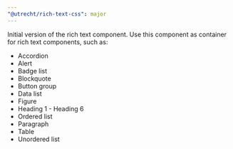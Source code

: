 ```yaml
---
"@utrecht/rich-text-css": major
---
```


Initial version of the rich text component. Use this component as container for rich text components, such as:

- Accordion
- Alert
- Badge list
- Blockquote
- Button group
- Data list
- Figure
- Heading 1 - Heading 6
- Ordered list
- Paragraph
- Table
- Unordered list
